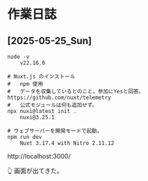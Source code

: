 # 作業日誌

## [2025-05-25_Sun]

```shell
node -v
    v22.16.0

# Nuxt.js のインストール
#   npm 使用
#   データを収集しているとのこと。参加にYesと回答。 https://github.com/nuxt/telemetry
#   公式モジュールは何も追加せず。
npx nuxi@latest init .
    nuxi@3.25.1

# ウェブサーバーを開発モードで起動。
npm run dev
    Nuxt 3.17.4 with Nitro 2.11.12
```

http://localhost:3000/

👆 画面が出てきた。
